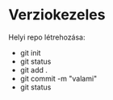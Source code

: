 # Verziokezeles

Helyi repo létrehozása:

- git init
- git status
- git add .
- git commit -m "valami"
- git status